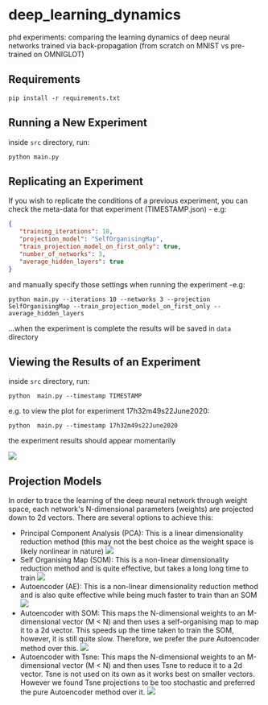# deep_learning_dynamics
phd experiments: comparing the learning dynamics of deep neural networks trained via back-propagation (from scratch on MNIST vs pre-trained on OMNIGLOT)

## Requirements
```pip install -r requirements.txt```


## Running a New Experiment
inside `src` directory, run:

```python main.py```


## Replicating an Experiment
If you wish to replicate the conditions of a previous experiment, you can check the meta-data for that experiment (TIMESTAMP.json)  - e.g:
```json 
{
   "training_iterations": 10,
   "projection_model": "SelfOrganisingMap",
   "train_projection_model_on_first_only": true,
   "number_of_networks": 3,
   "average_hidden_layers": true
}
```
and manually specify those settings when running the experiment -e.g:

```python main.py --iterations 10 --networks 3 --projection SelfOrganisingMap --train_projection_model_on_first_only --average_hidden_layers```

...when the experiment is complete the results will be saved in `data` directory

## Viewing the Results of an Experiment
inside `src` directory, run:

```python  main.py --timestamp TIMESTAMP```

e.g. to view the plot for experiment 17h32m49s22June2020:

```python  main.py --timestamp 17h32m49s22June2020```

the experiment results should appear momentarily

![](data/17h32m49s22June2020.png)

## Projection Models
In order to trace the learning of the deep neural network through weight space, each network's N-dimensional parameters (weights) are projected down to 2d vectors.  There are several options to achieve this:
- Principal Component Analysis (PCA):  This is a linear dimensionality reduction method (this may not the best choice as the weight space is likely nonlinear in nature)
![](data/17h03m50s20June2020.png)
- Self Organising Map (SOM): This is a non-linear dimensionality reduction method and is quite effective, but takes a long long time to train
![](data/13h52m28s21June2020.png)
- Autoencoder (AE): This is a non-linear dimensionality reduction method and is also quite effective while being much faster to train than an SOM
![](data/21h55m04s21June2020.png)
- Autoencoder with SOM: This maps the N-dimensional weights to an M-dimensional vector (M < N) and then uses a self-organising map to map it to a 2d vector. This speeds up the time taken to train the SOM, however, it is still quite slow. Therefore, we prefer the pure Autoencoder method over this.
![](data/18h32m59s21June2020.png)
- Autoencoder with Tsne: This maps the N-dimensional weights to an M-dimensional vector (M < N) and then uses Tsne to reduce it to a 2d vector.  Tsne is not used on its own as it works best on smaller vectors. However we found Tsne projections to be too stochastic and preferred the pure Autoencoder method over it.
![](data/17h30m29s21June2020.png)